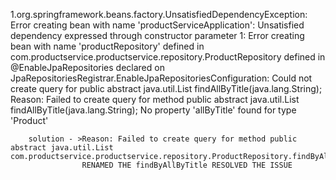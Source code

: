 1.org.springframework.beans.factory.UnsatisfiedDependencyException: Error creating bean with name 'productServiceApplication': Unsatisfied dependency expressed through constructor parameter 1: Error creating bean with name 'productRepository' defined in com.productservice.productservice.repository.ProductRepository defined in @EnableJpaRepositories declared on JpaRepositoriesRegistrar.EnableJpaRepositoriesConfiguration: Could not create query for public abstract java.util.List findAllByTitle(java.lang.String); Reason: Failed to create query for method public abstract java.util.List findAllByTitle(java.lang.String); No property 'allByTitle' found for type 'Product'
    
        solution - >Reason: Failed to create query for method public abstract java.util.List com.productservice.productservice.repository.ProductRepository.findByAllByTitle(java.lang.String); 
                    RENAMED THE findByAllByTitle RESOLVED THE ISSUE 